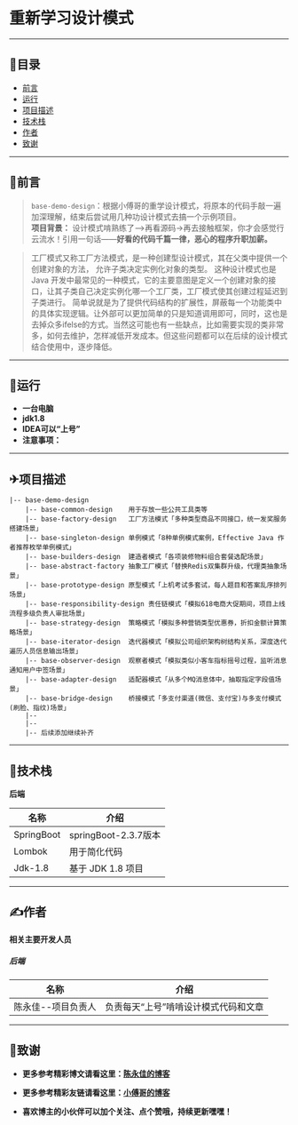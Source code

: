# 重新学习设计模式

----------------------
## 📖目录

* [前言](#1)
* [运行](#2)
* [项目描述](#3)
* [技术栈](#4)
* [作者](#5)
* [致谢](#6)

----------------------
### <h2 id="1">🌂前言</h2>

> `base-demo-design`：根据小傅哥的重学设计模式，将原本的代码手敲一遍加深理解，结束后尝试用几种功设计模式去搞一个示例项目。
>\
> **项目背景：**
> 设计模式啃熟练了-->再看源码->再去接触框架，你才会感觉行云流水！引用一句话——**好看的代码千篇一律，恶心的程序升职加薪。**

> 工厂模式又称工厂方法模式，是一种创建型设计模式，其在父类中提供一个创建对象的方法， 允许子类决定实例化对象的类型。
> 这种设计模式也是 Java 开发中最常见的一种模式，它的主要意图是定义一个创建对象的接口，让其子类自己决定实例化哪一个工厂类，工厂模式使其创建过程延迟到子类进行。
> 简单说就是为了提供代码结构的扩展性，屏蔽每一个功能类中的具体实现逻辑。让外部可以更加简单的只是知道调用即可，同时，这也是去掉众多ifelse的方式。当然这可能也有一些缺点，比如需要实现的类非常多，如何去维护，怎样减低开发成本。但这些问题都可以在后续的设计模式结合使用中，逐步降低。

-----------------------
### <h2 id="2">🚄运行</h2>

- **一台电脑**
- **jdk1.8**
- **IDEA可以“上号”**
- **注意事项：**

-----------------------
### <h2 id="3">✈项目描述</h2>

```
|-- base-demo-design
    |-- base-common-design    用于存放一些公共工具类等
    |-- base-factory-design   工厂方法模式「多种类型商品不同接口，统一发奖服务搭建场景」
    |-- base-singleton-design 单例模式「8种单例模式案例，Effective Java 作者推荐枚举单例模式」
    |-- base-builders-design  建造者模式「各项装修物料组合套餐选配场景」
    |-- base-abstract-factory 抽象工厂模式「替换Redis双集群升级，代理类抽象场景」
    |-- base-prototype-design 原型模式「上机考试多套试，每人题目和答案乱序排列场景」
    |-- base-responsibility-design 责任链模式「模拟618电商大促期间，项目上线流程多级负责人审批场景」
    |-- base-strategy-design  策略模式「模拟多种营销类型优惠券，折扣金额计算策略场景」
    |-- base-iterator-design  迭代器模式「模拟公司组织架构树结构关系，深度迭代遍历人员信息输出场景」
    |-- base-observer-design  观察者模式「模拟类似小客车指标摇号过程，监听消息通知用户中签场景」
    |-- base-adapter-design   适配器模式「从多个MQ消息体中，抽取指定字段值场景」
    |-- base-bridge-design    桥接模式「多支付渠道(微信、支付宝)与多支付模式(刷脸、指纹)场景」
    |-- 
    |-- 
    |-- 后续添加继续补齐
```

-----------------------
### <h2 id="4">🚀技术栈</h2>

**后端**

名称 | 介绍
----|------
SpringBoot | springBoot-2.3.7版本
Lombok | 用于简化代码
Jdk-1.8 | 基于 JDK 1.8 项目

---------------------------
### <h2 id="5">✍作者</h2>

**相关主要开发人员**

##### 后端

名称 | 介绍
----|------
陈永佳--项目负责人 | 负责每天“上号”啃啃设计模式代码和文章

---------------------------
### <h2 id="6">🎉致谢</h2>

- **更多参考精彩博文请看这里：[陈永佳的博客](https://blog.csdn.net/mrs_chens)**

- **更多参考精彩友链请看这里：[小傅哥的博客](https://bugstack.cn)**

- **喜欢博主的小伙伴可以加个关注、点个赞哦，持续更新嘿嘿！**